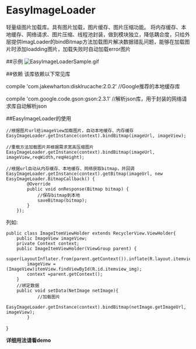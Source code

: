 # EasyImageLoader
轻量级图片加载库。具有图片加载，图片缓存、图片压缩功能。
将内存缓存、本地缓存、网络请求、图片压缩、线程池封装，做到模块独立，降低耦合度，只给外层提供ImagLoader的bindBitmap方法加载图片解决数据错乱问题，能够在加载图片时添加loadding图片，加载失败时自动加载error图片



##示例
![EasyImageLoaderSample.gif](EasyImageLoaderSample.gif)

##依赖 
该库依赖以下常见库

compile 'com.jakewharton:disklrucache:2.0.2' //Google推荐的本地缓存库

compile 'com.google.code.gson:gson:2.3.1'    //解析json库，用于封装的网络请求库自动解析json

##EasyImageLoader的使用
   
    //根据图片url给imageView加载图片，自动本地缓存、内存缓存
    EasyImageLoader.getInstance(context).bindBitmap(imageUrl, imageView);
    
    //重载方法加载图片并根据需求宽高压缩图片
    EasyImageLoader.getInstance(context).bindBitmap(imageUrl, imageView,reqWidth,reqHeight);
    
    //根据url自动从内存缓存、本地缓存、网络获取bitmap，并回调
    EasyImageLoader.getInstance(context).getBitmap(imageUrl, new EasyImageLoader.BitmapCallback() {
            @Override
            public void onResponse(Bitmap bitmap) {
                //保存bitmap到本地
                saveBitmap(bitmap);
            }
        });
    
    


列如:

    public class ImageItemViewHolder extends RecyclerView.ViewHolder{
        public ImageView imageView;
        private Context context;
        public ImageItemViewHolder(ViewGroup parent) {
            super(LayoutInflater.from(parent.getContext()).inflate(R.layout.itemview_image,parent,false));
            imageView =(ImageView)itemView.findViewById(R.id.itemview_img);
            context =parent.getContext();
        }
        //绑定数据
        public void setData(NetImage netImage){
                //加载图片
                EasyImageLoader.getInstance(context).bindBitmap(netImage.getImageUrl, imageView);
            }
  }


**详细用法请看demo**
